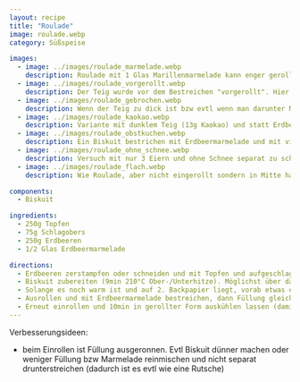 ```yaml
---
layout: recipe
title: "Roulade"
image: roulade.webp
category: Süßspeise

images:
  - image: ../images/roulade_marmelade.webp
    description: Roulade mit 1 Glas Marillenmarmelade kann enger gerollt werden
  - image: ../images/roulade_vorgerollt.webp
    description: Der Teig wurde vor dem Bestreichen "vorgerollt". Hier mit überschüssigem Schaum von Erdbeermarmelade bestrichen. Evtl Biskuitteig etwas weiter zum Rand streichen als hier.
  - image: ../images/roulade_gebrochen.webp
    description: Wenn der Teig zu dick ist bzw evtl wenn man darunter Marmelade streicht (wird rutschig) schiebt sich die Füllung raus und die Rolle geht auf
  - image: ../images/roulade_kaokao.webp
    description: Variante mit dunklem Teig (13g Kaokao) und statt Erdbeeren eingelegte Marillen + Marillenmarmelade. War ganz gut aber etwas zuviel Kaokao und Füllung hat nicht ganz gepasst. Evtl besser Butterchreme wie zb bei Tiramisu oder Bananenschnitten machen
  - image: ../images/roulade_obstkuchen.webp
    description: Ein Biskuit bestrichen mit Erdbeermarmelade und mit vielen Erdbeeren belegt schmeckt super
  - image: ../images/roulade_ohne_schnee.webp
    description: Versuch mit nur 3 Eiern und ohne Schnee separat zu schlagen - Biskuit ist sitzen geblieben und war nicht luftig
  - image: ../images/roulade_flach.webp
    description: Wie Roulade, aber nicht eingerollt sondern in Mitte halbiert, gestapelt (dazwischen und oben Marmelade). Darauf dann die Topfen/Schlagobers Creme und oben geschmolzene Scholokade. War auch sehr gut

components:
  - Biskuit

ingredients:
  - 250g Topfen
  - 75g Schlagobers
  - 250g Erdbeeren
  - 1/2 Glas Erdbeermarmelade

directions:
  - Erdbeeren zerstampfen oder schneiden und mit Topfen und aufgeschlagenen Schlagobers vermischen
  - Biskuit zubereiten (9min 210°C Ober-/Unterhitze). Möglichst über das ganze Blech ausstreichen damit die Roulade dünn wird.
  - Solange es noch warm ist und auf 2. Backpapier liegt, vorab etwas einrollen und Teig "an die Biegung gewöhnen"
  - Ausrollen und mit Erdbeermarmelade bestreichen, dann Füllung gleichmäßig darüber verteilen
  - Erneut einrollen und 10min in gerollter Form auskühlen lassen (damit es die Form behält)
---
```


Verbesserungsideen:

- beim Einrollen ist Füllung ausgeronnen. Evtl Biskuit dünner machen oder weniger Füllung bzw Marmelade reinmischen und nicht separat drunterstreichen (dadurch ist es evtl wie eine Rutsche)
